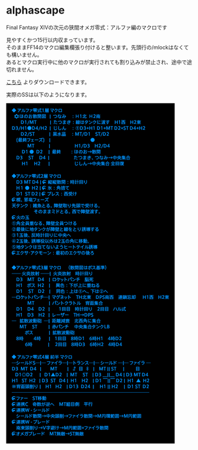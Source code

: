# alphascape
Final Fantasy XIVの次元の狭間オメガ零式：アルファ編のマクロです

見やすくかつ15行以内収まっています。  
そのままFF14のマクロ編集欄張り付けると整います。先頭行の/mlockはなくても構いません。  
あるとマクロ実行中に他のマクロが実行されても割り込みが禁止され、途中で途切れません。

[こちら](https://github.com/htppp/alphascape/releases/download/v0.4/alpha_macro.txt)
よりダウンロードできます。

実際のSSは以下のようになります。  

![SS](./1-4.png)

